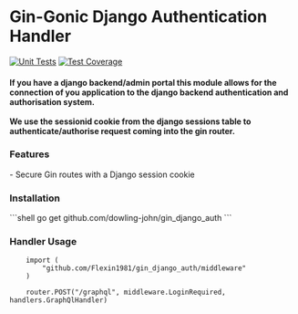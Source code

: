 <h1>Gin-Gonic Django Authentication Handler</h1>

[![Unit Tests](https://github.com/dowling-john/gin_django_auth/actions/workflows/unit_testing.yaml/badge.svg)](https://github.com/dowling-john/gin_django_auth/actions/workflows/unit_testing.yaml)
[![Test Coverage](https://github.com/dowling-john/gin_django_auth/actions/workflows/test_coverage.yaml/badge.svg)](https://github.com/dowling-john/gin_django_auth/actions/workflows/test_coverage.yaml)

<h4>
If you have a django backend/admin portal this module allows for the connection of you application to the django backend 
authentication and authorisation system. 
<br><br>
We use the sessionid cookie from the django sessions table to authenticate/authorise
request coming into the gin router.
<h4>

<h3>
Features
</h3>
    - Secure Gin routes with a Django session cookie

<h3>Installation</h2>
```shell
    go get github.com/dowling-john/gin_django_auth
```


<h3>Handler Usage</h2>

```golang
    import (
	    "github.com/Flexin1981/gin_django_auth/middleware"
    )

    router.POST("/graphql", middleware.LoginRequired, handlers.GraphQlHandler)
    
```